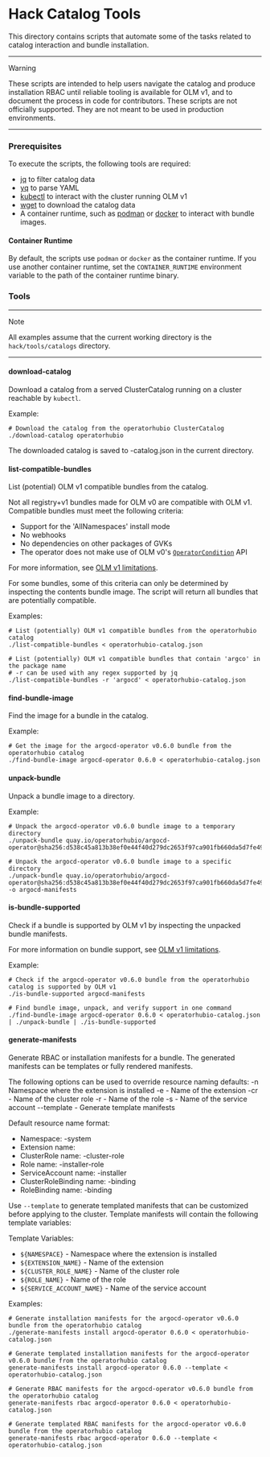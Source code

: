 # Hack Catalog Tools

This directory contains scripts that automate some of the tasks related to catalog interaction and bundle installation.

---
> [!WARNING]
> These scripts are intended to help users navigate the catalog and produce installation RBAC until reliable tooling is available for OLM v1,
> and to document the process in code for contributors. These scripts are not officially supported.
> They are not meant to be used in production environments.
---

### Prerequisites

To execute the scripts, the following tools are required:

 * [jq](https://jqlang.github.io/jq/) to filter catalog data
 * [yq](https://mikefarah.gitbook.io/yq/) to parse YAML
 * [kubectl](https://kubernetes.io/docs/reference/kubectl/) to interact with the cluster running OLM v1
 * [wget](https://www.gnu.org/software/wget/) to download the catalog data
 * A container runtime, such as [podman](https://podman.io/) or [docker](https://www.docker.com/) to interact with bundle images.

#### Container Runtime

By default, the scripts use `podman` or `docker` as the container runtime. 
If you use another container runtime, set the `CONTAINER_RUNTIME` environment variable to the path of the container runtime binary.

### Tools

---
> [!NOTE]
> All examples assume that the current working directory is the `hack/tools/catalogs` directory.
---

#### download-catalog

Download a catalog from a served ClusterCatalog running on a cluster reachable by `kubectl`.

Example:

  ```terminal
  # Download the catalog from the operatorhubio ClusterCatalog
  ./download-catalog operatorhubio
  ```

The downloaded catalog is saved to <catalog-name>-catalog.json in the current directory.

#### list-compatible-bundles

List (potential) OLM v1 compatible bundles from the catalog.

Not all registry+v1 bundles made for OLM v0 are compatible with OLM v1. 
Compatible bundles must meet the following criteria:
 * Support for the 'AllNamespaces' install mode
 * No webhooks
 * No dependencies on other packages of GVKs
 * The operator does not make use of OLM v0's [`OperatorCondition`](https://olm.operatorframework.io/docs/concepts/crds/operatorcondition/) API

<!--- 
TODO: Update link to OLM v1 limitations doc when it is available.
-->
For more information, see [OLM v1 limitations](../../../docs/refs/olm-v1-limitations.md).

For some bundles, some of this criteria can only be determined by inspecting the contents bundle image. The script will return all bundles that are potentially compatible.

Examples:

  ``` terminal
  # List (potentially) OLM v1 compatible bundles from the operatorhubio catalog
  ./list-compatible-bundles < operatorhubio-catalog.json
  ```

  ``` terminal
  # List (potentially) OLM v1 compatible bundles that contain 'argco' in the package name
  # -r can be used with any regex supported by jq
  ./list-compatible-bundles -r 'argocd' < operatorhubio-catalog.json
  ```

#### find-bundle-image

Find the image for a bundle in the catalog.

Example:
  
  ``` terminal
  # Get the image for the argocd-operator v0.6.0 bundle from the operatorhubio catalog
  ./find-bundle-image argocd-operator 0.6.0 < operatorhubio-catalog.json
  ```

#### unpack-bundle

Unpack a bundle image to a directory.

Example:

  ``` terminal
  # Unpack the argocd-operator v0.6.0 bundle image to a temporary directory
  ./unpack-bundle quay.io/operatorhubio/argocd-operator@sha256:d538c45a813b38ef0e44f40d279dc2653f97ca901fb660da5d7fe499d51ad3b3
  ```

  ``` terminal
  # Unpack the argocd-operator v0.6.0 bundle image to a specific directory
  ./unpack-bundle quay.io/operatorhubio/argocd-operator@sha256:d538c45a813b38ef0e44f40d279dc2653f97ca901fb660da5d7fe499d51ad3b3 -o argocd-manifests
  ```

#### is-bundle-supported

Check if a bundle is supported by OLM v1 by inspecting the unpacked bundle manifests.

<!--- 
TODO: Update link to OLM v1 limitations doc when it is available.
-->
For more information on bundle support, see [OLM v1 limitations](../../../docs/refs/olm-v1-limitations.md).

Example:

  ``` terminal
  # Check if the argocd-operator v0.6.0 bundle from the operatorhubio catalog is supported by OLM v1
  ./is-bundle-supported argocd-manifests
  ```

  ``` terminal
  # Find bundle image, unpack, and verify support in one command
  ./find-bundle-image argocd-operator 0.6.0 < operatorhubio-catalog.json | ./unpack-bundle | ./is-bundle-supported
  ```

#### generate-manifests

Generate RBAC or installation manifests for a bundle. The generated manifests can be templates or fully rendered manifests.

The following options can be used to override resource naming defaults:
  -n <namespace> Namespace where the extension is installed
  -e <cluster-extension-name> - Name of the extension
  -cr <cluster-role-name> - Name of the cluster role
  -r <role-name> - Name of the role
  -s <service-account-name> - Name of the service account
  --template - Generate template manifests

Default resource name format:
  * Namespace: <cluster-extension-name>-system
  * Extension name: <package-name>
  * ClusterRole name: <service-account-name>-cluster-role
  * Role name: <service-account-name>-installer-role
  * ServiceAccount name: <package-name>-installer
  * ClusterRoleBinding name: <cluster-role-name>-binding
  * RoleBinding name: <role-name>-binding

Use `--template` to generate templated manifests that can be customized before applying to the cluster. 
Template manifests will contain the following template variables:

Template Variables:
* `${NAMESPACE}` - Namespace where the extension is installed
* `${EXTENSION_NAME}` - Name of the extension
* `${CLUSTER_ROLE_NAME}` - Name of the cluster role
* `${ROLE_NAME}` - Name of the role
* `${SERVICE_ACCOUNT_NAME}` - Name of the service account

Examples:

  ``` terminal
  # Generate installation manifests for the argocd-operator v0.6.0 bundle from the operatorhubio catalog
  ./generate-manifests install argocd-operator 0.6.0 < operatorhubio-catalog.json
  ```

  ``` terminal
  # Generate templated installation manifests for the argocd-operator v0.6.0 bundle from the operatorhubio catalog
  generate-manifests install argocd-operator 0.6.0 --template < operatorhubio-catalog.json
  ```

  ``` terminal
  # Generate RBAC manifests for the argocd-operator v0.6.0 bundle from the operatorhubio catalog
  generate-manifests rbac argocd-operator 0.6.0 < operatorhubio-catalog.json
  ```

  ``` terminal
  # Generate templated RBAC manifests for the argocd-operator v0.6.0 bundle from the operatorhubio catalog
  generate-manifests rbac argocd-operator 0.6.0 --template < operatorhubio-catalog.json
  ```
